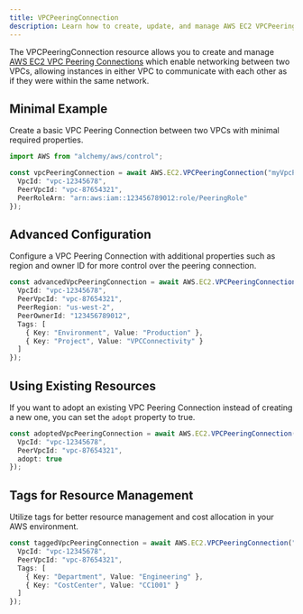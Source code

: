 ```yaml
---
title: VPCPeeringConnection
description: Learn how to create, update, and manage AWS EC2 VPCPeeringConnections using Alchemy Cloud Control.
---
```



The VPCPeeringConnection resource allows you to create and manage [AWS EC2 VPC Peering Connections](https://docs.aws.amazon.com/ec2/latest/userguide/) which enable networking between two VPCs, allowing instances in either VPC to communicate with each other as if they were within the same network.

## Minimal Example

Create a basic VPC Peering Connection between two VPCs with minimal required properties.

```ts
import AWS from "alchemy/aws/control";

const vpcPeeringConnection = await AWS.EC2.VPCPeeringConnection("myVpcPeeringConnection", {
  VpcId: "vpc-12345678",
  PeerVpcId: "vpc-87654321",
  PeerRoleArn: "arn:aws:iam::123456789012:role/PeeringRole"
});
```

## Advanced Configuration

Configure a VPC Peering Connection with additional properties such as region and owner ID for more control over the peering connection.

```ts
const advancedVpcPeeringConnection = await AWS.EC2.VPCPeeringConnection("advancedVpcPeeringConnection", {
  VpcId: "vpc-12345678",
  PeerVpcId: "vpc-87654321",
  PeerRegion: "us-west-2",
  PeerOwnerId: "123456789012",
  Tags: [
    { Key: "Environment", Value: "Production" },
    { Key: "Project", Value: "VPCConnectivity" }
  ]
});
```

## Using Existing Resources

If you want to adopt an existing VPC Peering Connection instead of creating a new one, you can set the `adopt` property to true.

```ts
const adoptedVpcPeeringConnection = await AWS.EC2.VPCPeeringConnection("adoptedVpcPeeringConnection", {
  VpcId: "vpc-12345678",
  PeerVpcId: "vpc-87654321",
  adopt: true
});
```

## Tags for Resource Management

Utilize tags for better resource management and cost allocation in your AWS environment.

```ts
const taggedVpcPeeringConnection = await AWS.EC2.VPCPeeringConnection("taggedVpcPeeringConnection", {
  VpcId: "vpc-12345678",
  PeerVpcId: "vpc-87654321",
  Tags: [
    { Key: "Department", Value: "Engineering" },
    { Key: "CostCenter", Value: "CC1001" }
  ]
});
```
